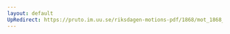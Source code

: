 ```yaml
---
layout: default
UpRedirect: https://pruto.im.uu.se/riksdagen-motions-pdf/1868/mot_1868__ak__251/mot_1868__ak__251-002.pdf
---
```

